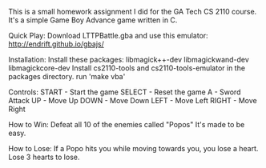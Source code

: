 This is a small homework assignment I did for the GA Tech CS 2110 course. It's a simple Game Boy Advance game written in C.

Quick Play:
  Download LTTPBattle.gba and use this emulator: http://endrift.github.io/gbajs/

Installation:
  Install these packages:
    libmagick++-dev libmagickwand-dev libmagickcore-dev
  Install cs2110-tools and cs2110-tools-emulator in the packages directory.
  run 'make vba'

Controls:
  START - Start the game
  SELECT - Reset the game
  A - Sword Attack
  UP - Move Up
  DOWN - Move Down
  LEFT - Move Left
  RIGHT - Move Right

How to Win:
  Defeat all 10 of the enemies called "Popos"
  It's made to be easy.

How to Lose:
  If a Popo hits you while moving towards you, you lose a heart.
  Lose 3 hearts to lose.

